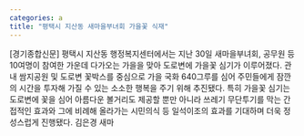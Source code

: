 ```yaml
---
categories: a
title: "평택시 지산동 새마을부녀회 가을꽃 식재"
---
```

[경기종합신문] 평택시 지산동 행정복지센터에서는 지난 30일 새마을부녀회, 공무원 등 10여명이 참여한 가운데 다가오는 가을을 맞아 도로변에 가을꽃 심기가 이루어졌다. 관내 쌈지공원 및 도로변 꽃박스를 중심으로 가을 국화 640그루를 심어 주민들에게 잠깐의 시간을 투자해 가질 수 있는 소소한 행복을 주기 위해 추진됐다. 특히 가을꽃 심기는 도로변에 꽃을 심어 아름다운 볼거리도 제공할 뿐만 아니라 쓰레기 무단투기를 막는 간접적인 효과와 그에 비례해 올라가는 시민의식 등 일석이조의 효과를 기대하며 더욱 정성스럽게 진행됐다. 김은경 새마